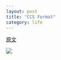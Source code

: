 ```yaml
---
layout: post
title: "CCS Format"
category: life
---
```


[原文](http://www.cs.utexas.edu/users/suvrit/work/progs/ssvddoc/node5.html) 

![](http://hiphotos.baidu.com/maxint/pic/item/0af751deaf4a104ecdbf1aba.jpg)
